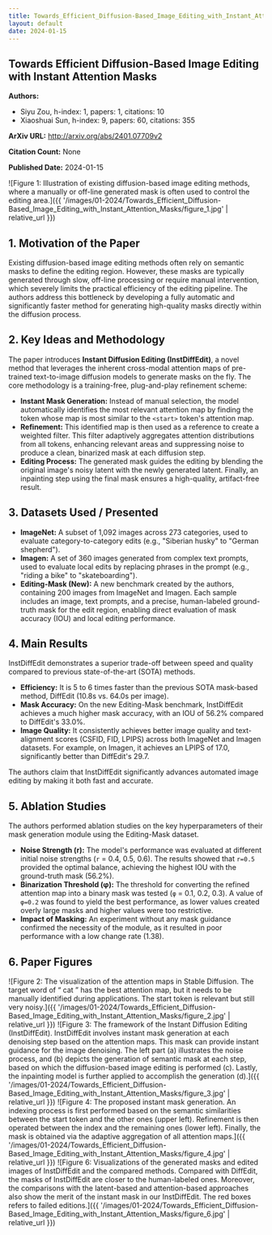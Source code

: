 ```yaml
---
title: Towards_Efficient_Diffusion-Based_Image_Editing_with_Instant_Attention_Masks
layout: default
date: 2024-01-15
---
```

## Towards Efficient Diffusion-Based Image Editing with Instant Attention Masks
**Authors:**
- Siyu Zou, h-index: 1, papers: 1, citations: 10
- Xiaoshuai Sun, h-index: 9, papers: 60, citations: 355

**ArXiv URL:** http://arxiv.org/abs/2401.07709v2

**Citation Count:** None

**Published Date:** 2024-01-15

![Figure 1: Illustration of existing diffusion-based image editing methods, where a manually or off-line generated mask is often used to control the editing area.]({{ '/images/01-2024/Towards_Efficient_Diffusion-Based_Image_Editing_with_Instant_Attention_Masks/figure_1.jpg' | relative_url }})
## 1. Motivation of the Paper
Existing diffusion-based image editing methods often rely on semantic masks to define the editing region. However, these masks are typically generated through slow, off-line processing or require manual intervention, which severely limits the practical efficiency of the editing pipeline. The authors address this bottleneck by developing a fully automatic and significantly faster method for generating high-quality masks directly within the diffusion process.

## 2. Key Ideas and Methodology
The paper introduces **Instant Diffusion Editing (InstDiffEdit)**, a novel method that leverages the inherent cross-modal attention maps of pre-trained text-to-image diffusion models to generate masks on the fly. The core methodology is a training-free, plug-and-play refinement scheme:

*   **Instant Mask Generation:** Instead of manual selection, the model automatically identifies the most relevant attention map by finding the token whose map is most similar to the `<start>` token's attention map.
*   **Refinement:** This identified map is then used as a reference to create a weighted filter. This filter adaptively aggregates attention distributions from all tokens, enhancing relevant areas and suppressing noise to produce a clean, binarized mask at each diffusion step.
*   **Editing Process:** The generated mask guides the editing by blending the original image's noisy latent with the newly generated latent. Finally, an inpainting step using the final mask ensures a high-quality, artifact-free result.

## 3. Datasets Used / Presented
*   **ImageNet:** A subset of 1,092 images across 273 categories, used to evaluate category-to-category edits (e.g., "Siberian husky" to "German shepherd").
*   **Imagen:** A set of 360 images generated from complex text prompts, used to evaluate local edits by replacing phrases in the prompt (e.g., "riding a bike" to "skateboarding").
*   **Editing-Mask (New):** A new benchmark created by the authors, containing 200 images from ImageNet and Imagen. Each sample includes an image, text prompts, and a precise, human-labeled ground-truth mask for the edit region, enabling direct evaluation of mask accuracy (IOU) and local editing performance.

## 4. Main Results
InstDiffEdit demonstrates a superior trade-off between speed and quality compared to previous state-of-the-art (SOTA) methods.

*   **Efficiency:** It is 5 to 6 times faster than the previous SOTA mask-based method, DiffEdit (10.8s vs. 64.0s per image).
*   **Mask Accuracy:** On the new Editing-Mask benchmark, InstDiffEdit achieves a much higher mask accuracy, with an IOU of 56.2% compared to DiffEdit's 33.0%.
*   **Image Quality:** It consistently achieves better image quality and text-alignment scores (CSFID, FID, LPIPS) across both ImageNet and Imagen datasets. For example, on Imagen, it achieves an LPIPS of 17.0, significantly better than DiffEdit's 29.7.

The authors claim that InstDiffEdit significantly advances automated image editing by making it both fast and accurate.

## 5. Ablation Studies
The authors performed ablation studies on the key hyperparameters of their mask generation module using the Editing-Mask dataset.

*   **Noise Strength (r):** The model's performance was evaluated at different initial noise strengths (`r` = 0.4, 0.5, 0.6). The results showed that `r=0.5` provided the optimal balance, achieving the highest IOU with the ground-truth mask (56.2%).
*   **Binarization Threshold (φ):** The threshold for converting the refined attention map into a binary mask was tested (`φ` = 0.1, 0.2, 0.3). A value of `φ=0.2` was found to yield the best performance, as lower values created overly large masks and higher values were too restrictive.
*   **Impact of Masking:** An experiment without any mask guidance confirmed the necessity of the module, as it resulted in poor performance with a low change rate (1.38).

## 6. Paper Figures
![Figure 2: The visualization of the attention maps in Stable Diffusion. The target word of “ cat ” has the best attention map, but it needs to be manually identified during applications. The start token is relevant but still very noisy.]({{ '/images/01-2024/Towards_Efficient_Diffusion-Based_Image_Editing_with_Instant_Attention_Masks/figure_2.jpg' | relative_url }})
![Figure 3: The framework of the Instant Diffusion Editing (InstDiffEdit). InstDiffEdit involves instant mask generation at each denoising step based on the attention maps. This mask can provide instant guidance for the image denoising. The left part (a) illustrates the noise process, and (b) depicts the generation of semantic mask at each step, based on which the diffusion-based image editing is performed (c). Lastly, the inpainting model is further applied to accomplish the generation (d).]({{ '/images/01-2024/Towards_Efficient_Diffusion-Based_Image_Editing_with_Instant_Attention_Masks/figure_3.jpg' | relative_url }})
![Figure 4: The proposed instant mask generation. An indexing process is first performed based on the semantic similarities between the start token and the other ones (upper left). Refinement is then operated between the index and the remaining ones (lower left). Finally, the mask is obtained via the adaptive aggregation of all attention maps.]({{ '/images/01-2024/Towards_Efficient_Diffusion-Based_Image_Editing_with_Instant_Attention_Masks/figure_4.jpg' | relative_url }})
![Figure 6: Visualizations of the generated masks and edited images of InstDiffEdit and the compared methods. Compared with DiffEdit, the masks of InstDiffEdit are closer to the human-labeled ones. Moreover, the comparisons with the latent-based and attention-based approaches also show the merit of the instant mask in our InstDiffEdit. The red boxes refers to failed editions.]({{ '/images/01-2024/Towards_Efficient_Diffusion-Based_Image_Editing_with_Instant_Attention_Masks/figure_6.jpg' | relative_url }})
